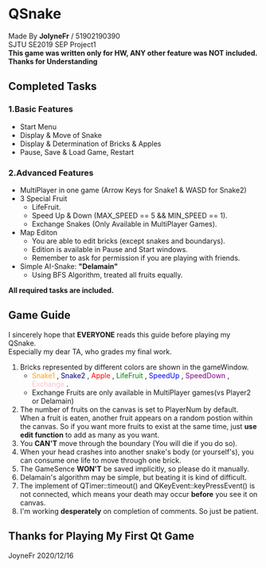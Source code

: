 # QSnake
Made By **JolyneFr** / 51902190390  
SJTU SE2019 SEP Project1  
**This game was written only for HW, ANY other feature was NOT included.**  
**Thanks for Understanding**
## Completed Tasks ##
### 1.Basic Features  
- Start Menu
- Display & Move of Snake
- Display & Determination of Bricks & Apples
- Pause, Save & Load Game, Restart  

### 2.Advanced Features
- MultiPlayer in one game (Arrow Keys for Snake1 & WASD for Snake2)
- 3 Special Fruit
    - LifeFruit.
    - Speed Up & Down (MAX_SPEED == 5 && MIN_SPEED == 1).
    - Exchange Snakes (Only Available in MultiPlayer Games).
- Map Editon
    - You are able to edit bricks (except snakes and boundarys).
    - Edition is available in Pause and Start windows.
    - Remember to ask for permission if you are playing with friends.
- Simple AI-Snake: **"Delamain"**
    - Using BFS Algorithm, treated all fruits equally.  
    
**All required tasks are included.**
    
## Game Guide
I sincerely hope that **EVERYONE** reads this guide before playing my QSnake.  
Especially my dear TA, who grades my final work.  
1. Bricks represented by different colors are shown in the gameWindow.  
    - <font color = #FFA500> Snake1 </font>,
  <font color = #000080> Snake2 </font>,
  <font color = #FF0000> Apple </font>,
  <font color = #008000> LifeFruit </font>,
  <font color = #0000FF> SpeedUp </font> ,
  <font color = #800080> SpeedDown </font>,
  <font color = #FFC)CB> Exchange </font>.  
    - Exchange Fruits are only available in MultiPlayer games(vs Player2 or Delamain)
2. The number of fruits on the canvas is set to PlayerNum by default. When a fruit is eaten, another fruit appears on a random postion within the canvas. So if you want more fruits to exist at the same time, just **use edit function** to add as many as you want.
3. You **CAN'T** move through the boundary (You will die if you do so).
4. When your head crashes into another snake's body (or yourself's), you can consume one life to move through one brick.  
5. The GameSence **WON'T** be saved implicitly, so please do it manually.
6. Delamain's algorithm may be simple, but beating it is kind of difficult.
7. The implement of QTimer::timeout() and QKeyEvent::keyPressEvent() is not connected, which means your death may occur **before** you see it on canvas.
8. I'm working **desperately** on completion of comments. So just be patient.

## Thanks for Playing My First Qt Game
JoyneFr 2020/12/16
